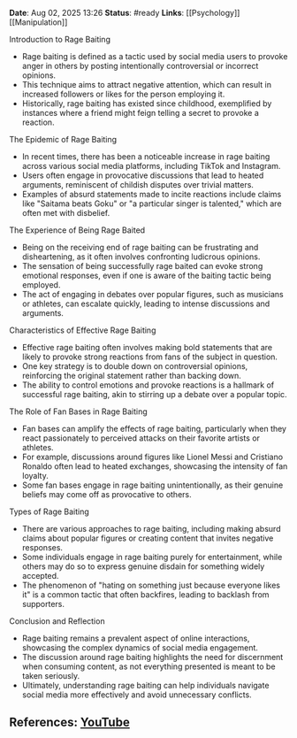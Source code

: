 **Date**: Aug 02, 2025 13:26
**Status**: #ready 
**Links**: [[Psychology]] [[Manipulation]]

Introduction to Rage Baiting

- Rage baiting is defined as a tactic used by social media users to provoke anger in others by posting intentionally controversial or incorrect opinions.
- This technique aims to attract negative attention, which can result in increased followers or likes for the person employing it.
- Historically, rage baiting has existed since childhood, exemplified by instances where a friend might feign telling a secret to provoke a reaction.

The Epidemic of Rage Baiting

- In recent times, there has been a noticeable increase in rage baiting across various social media platforms, including TikTok and Instagram.
- Users often engage in provocative discussions that lead to heated arguments, reminiscent of childish disputes over trivial matters.
- Examples of absurd statements made to incite reactions include claims like "Saitama beats Goku" or "a particular singer is talented," which are often met with disbelief.

The Experience of Being Rage Baited

- Being on the receiving end of rage baiting can be frustrating and disheartening, as it often involves confronting ludicrous opinions.
- The sensation of being successfully rage baited can evoke strong emotional responses, even if one is aware of the baiting tactic being employed.
- The act of engaging in debates over popular figures, such as musicians or athletes, can escalate quickly, leading to intense discussions and arguments.

Characteristics of Effective Rage Baiting

- Effective rage baiting often involves making bold statements that are likely to provoke strong reactions from fans of the subject in question.
- One key strategy is to double down on controversial opinions, reinforcing the original statement rather than backing down.
- The ability to control emotions and provoke reactions is a hallmark of successful rage baiting, akin to stirring up a debate over a popular topic.

The Role of Fan Bases in Rage Baiting

- Fan bases can amplify the effects of rage baiting, particularly when they react passionately to perceived attacks on their favorite artists or athletes.
- For example, discussions around figures like Lionel Messi and Cristiano Ronaldo often lead to heated exchanges, showcasing the intensity of fan loyalty.
- Some fan bases engage in rage baiting unintentionally, as their genuine beliefs may come off as provocative to others.

Types of Rage Baiting

- There are various approaches to rage baiting, including making absurd claims about popular figures or creating content that invites negative responses.
- Some individuals engage in rage baiting purely for entertainment, while others may do so to express genuine disdain for something widely accepted.
- The phenomenon of "hating on something just because everyone likes it" is a common tactic that often backfires, leading to backlash from supporters.

Conclusion and Reflection

- Rage baiting remains a prevalent aspect of online interactions, showcasing the complex dynamics of social media engagement.
- The discussion around rage baiting highlights the need for discernment when consuming content, as not everything presented is meant to be taken seriously.
- Ultimately, understanding rage baiting can help individuals navigate social media more effectively and avoid unnecessary conflicts.

## References: [YouTube](https://youtu.be/Nl-o8ISSrJQ?si=jreLGz00eLnTO82B)